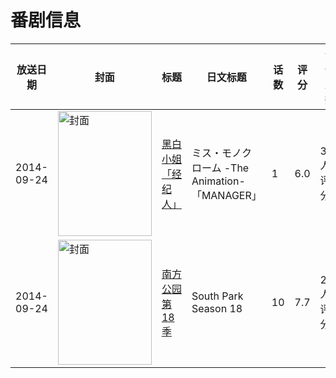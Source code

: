 # 番剧信息

|放送日期|封面|标题|日文标题|话数|评分|评分人数|
|---|---|---|---|---|---|---|
|2014-09-24|<img src="//lain.bgm.tv/pic/cover/c/4f/62/114062_2oD62.jpg" alt="封面" style="width:150px;height:200px;object-fit:cover;">|[黑白小姐 「经纪人」](https://bangumi.tv/subject/114062)|ミス・モノクローム -The Animation- 「MANAGER」|1|6.0|300人评分|
|2014-09-24|<img src="//lain.bgm.tv/pic/cover/c/82/63/114161_hpS6D.jpg" alt="封面" style="width:150px;height:200px;object-fit:cover;">|[南方公园 第18季](https://bangumi.tv/subject/114161)|South Park Season 18|10|7.7|241人评分|
